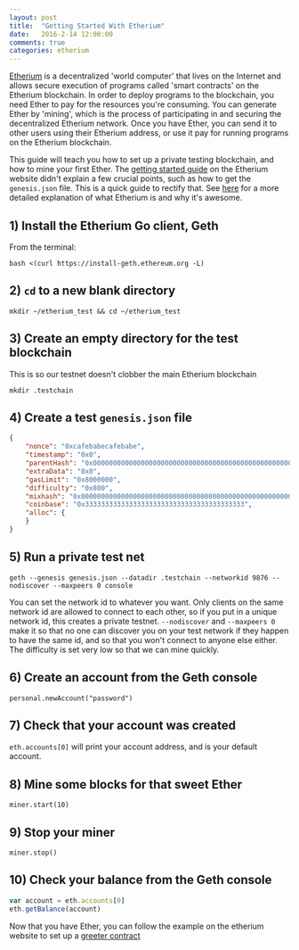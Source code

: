 ```yaml
---
layout: post
title:  "Getting Started With Etherium"
date:   2016-2-14 12:00:00
comments: true
categories: etherium
---
```


[Etherium][etherium-homepage] is a decentralized 'world computer' that lives on the Internet and allows secure execution of programs called 'smart contracts' on the Etherium blockchain. In order to deploy programs to the blockchain, you need Ether to pay for the resources you're consuming. You can generate Ether by 'mining', which is the process of participating in and securing the decentralized Etherium network. Once you have Ether, you can send it to other users using their Etherium address, or use it pay for running programs on the Etherium blockchain.

This guide will teach you how to set up a private testing blockchain, and how to mine your first Ether. The [getting started guide][eth-get-started] on the Etherium website didn't explain a few crucial points, such as how to get the `genesis.json` file. This is a quick guide to rectify that. See [here][etherium-intro] for a more detailed explanation of what Etherium is and why it's awesome.

## 1) Install the Etherium Go client, Geth

From the terminal:

```
bash <(curl https://install-geth.ethereum.org -L)
```

## 2) `cd` to a new blank directory

`mkdir ~/etherium_test && cd ~/etherium_test`

## 3) Create an empty directory for the test blockchain

This is so our testnet doesn't clobber the main Etherium blockchain

`mkdir .testchain`

## 4) Create a test `genesis.json` file
```json
{
	"nonce": "0xcafebabecafebabe",
	"timestamp": "0x0",
	"parentHash": "0x0000000000000000000000000000000000000000000000000000000000000000",
	"extraData": "0x0",
	"gasLimit": "0x8000000",
	"difficulty": "0x800",
	"mixhash": "0x0000000000000000000000000000000000000000000000000000000000000000",
	"coinbase": "0x3333333333333333333333333333333333333333",
	"alloc": {
	}
}

```


## 5) Run a private test net

`geth --genesis genesis.json --datadir .testchain --networkid 9876 --nodiscover --maxpeers 0 console`

You can set the network id to whatever you want. Only clients on the same network id are allowed to connect to each other, so if you put in a unique network id, this creates a private testnet. `--nodiscover` and `--maxpeers 0` make it so that no one can discover you on your test network if they happen to have the same id, and so that you won't connect to anyone else either. The difficulty is set very low so that we can mine quickly.

## 6) Create an account from the Geth console

`personal.newAccount("password")`

## 7) Check that your account was created

`eth.accounts[0]` will print your account address, and is your default account.

## 8) Mine some blocks for that sweet Ether

`miner.start(10)`

## 9) Stop your miner

`miner.stop()`

## 10) Check your balance from the Geth console

```javascript
var account = eth.accounts[0]
eth.getBalance(account)
```

Now that you have Ether, you can follow the example on the etherium website to set up a [greeter contract][greeter-contract]

[eth-get-started]:https://www.ethereum.org/cli
[greeter-contract]:https://www.ethereum.org/greeter
[etherium-intro]:https://ethereum.gitbooks.io/frontier-guide/content/ethereum.html
[etherium-homepage]:https://www.ethereum.org/


